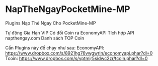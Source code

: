 # NapTheNgayPocketMine-MP
Plugins Nạp Thẻ Ngay Cho PocketMine-MP

Tự động Gia Hạn VIP
Có đổi Coin ra EconomyAPI
Tích hợp API napthengay.com
Danh sách TOP Coin

Cần Plugins này để chạy như sau:
EconomyAPI: https://www.dropbox.com/s/8921hg76vwgwrln/economyapi.phar?dl=0
Tcoin: https://www.dropbox.com/s/vptmjr5sidwc2zr/tcoin.phar?dl=0
